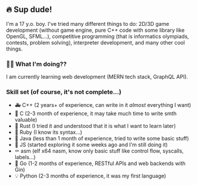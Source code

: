 ## 🔥 Sup dude! 
I'm a 17 y.o. boy. I've tried many different things to do: 2D/3D game development (without game engine, pure C++ code with some library like OpenGL, SFML...), competitive programming (that is informatics olympiads, contests, problem solving), interpreter development, and many other cool things.

### 🧑‍💻 What I'm doing??
I am currently learning web development (MERN tech stack, GraphQL API).

### Skill set (of course, it's not complete...)
- 🚑️ C++ (2 years+ of experience, can write in it *almost* everything I want)
- 👷 C (2-3 month of experience, it may take much time to write smth valuable)
- 🚀 Rust (I tried it and understood that it is what I want to learn later)
- 💄 Ruby (I know its syntax...)
- 🔧 Java (less than 1 month of experience, tried to write some basic stuff)
- 🔨 JS (started exploring it some weeks ago and I'm still doing it)
- ⚰️ asm (elf x64 nasm, know only basic stuff like control flow, syscalls, labels...)
- 🤡 Go (1-2 months of experience, RESTful APIs and web backends with Gin)
- 💡 Python (2-3 months of experience, it was my first language)

